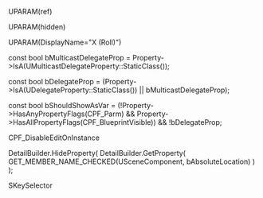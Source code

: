 UPARAM(ref)

UPARAM(hidden)

UPARAM(DisplayName="X (Roll)")

const bool bMulticastDelegateProp = Property->IsA(UMulticastDelegateProperty::StaticClass());

const bool bDelegateProp = (Property->IsA(UDelegateProperty::StaticClass()) || bMulticastDelegateProp);

const bool bShouldShowAsVar = (!Property->HasAnyPropertyFlags(CPF_Parm) && Property->HasAllPropertyFlags(CPF_BlueprintVisible)) && !bDelegateProp;

CPF_DisableEditOnInstance

DetailBuilder.HideProperty( DetailBuilder.GetProperty( GET_MEMBER_NAME_CHECKED(USceneComponent, bAbsoluteLocation) ) );

SKeySelector
